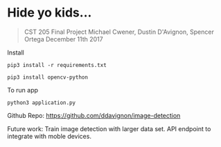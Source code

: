 # Hide yo kids...
> CST 205 Final Project
> Michael Cwener, Dustin D'Avignon, Spencer Ortega
> December 11th 2017


Install 

`pip3 install -r requirements.txt`

`pip3 install opencv-python`


To run app

`python3 application.py`


Github Repo: https://github.com/ddavignon/image-detection



Future work:
	Train image detection with larger data set.
	API endpoint to integrate with moble devices.



